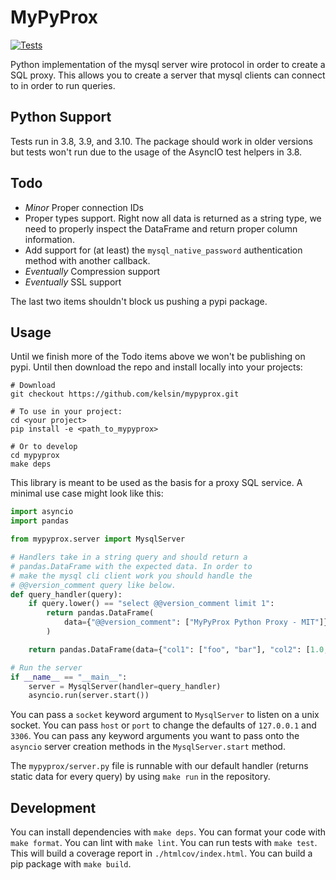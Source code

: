 # MyPyProx

[![Tests](https://github.com/kelsin/mypyprox/actions/workflows/tests.yml/badge.svg)](https://github.com/kelsin/mypyprox/actions/workflows/tests.yml)

Python implementation of the mysql server wire protocol in order to create a SQL
proxy. This allows you to create a server that mysql clients can connect to in
order to run queries.

## Python Support

Tests run in 3.8, 3.9, and 3.10. The package should work in older versions but
tests won't run due to the usage of the AsyncIO test helpers in 3.8.

## Todo

- *Minor* Proper connection IDs
- Proper types support. Right now all data is returned as a string type, we need
  to properly inspect the DataFrame and return proper column information.
- Add support for (at least) the `mysql_native_password` authentication method
  with another callback.
- *Eventually* Compression support
- *Eventually* SSL support

The last two items shouldn't block us pushing a pypi package.

## Usage

Until we finish more of the Todo items above we won't be publishing on
pypi. Until then download the repo and install locally into your projects:

``` shell
# Download
git checkout https://github.com/kelsin/mypyprox.git

# To use in your project:
cd <your project>
pip install -e <path_to_mypyprox>

# Or to develop
cd mypyprox
make deps
```

This library is meant to be used as the basis for a proxy SQL service. A minimal
use case might look like this:

``` python
import asyncio
import pandas

from mypyprox.server import MysqlServer

# Handlers take in a string query and should return a
# pandas.DataFrame with the expected data. In order to
# make the mysql cli client work you should handle the
# @@version_comment query like below.
def query_handler(query):
    if query.lower() == "select @@version_comment limit 1":
        return pandas.DataFrame(
            data={"@@version_comment": ["MyPyProx Python Proxy - MIT"]}
        )

    return pandas.DataFrame(data={"col1": ["foo", "bar"], "col2": [1.0, 2.0]})

# Run the server
if __name__ == "__main__":
    server = MysqlServer(handler=query_handler)
    asyncio.run(server.start())
```

You can pass a `socket` keyword argument to `MysqlServer` to listen on a unix
socket. You can pass `host` or `port` to change the defaults of `127.0.0.1` and
`3306`. You can pass any keyword arguments you want to pass onto the `asyncio`
server creation methods in the `MysqlServer.start` method.

The `mypyprox/server.py` file is runnable with our default handler (returns
static data for every query) by using `make run` in the repository.

## Development

You can install dependencies with `make deps`. You can format your code with
`make format`. You can lint with `make lint`. You can run tests with `make
test`. This will build a coverage report in `./htmlcov/index.html`. You can
build a pip package with `make build`.
